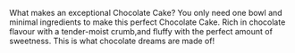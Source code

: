 What makes an exceptional Chocolate Cake? You only need one bowl and minimal ingredients to make this perfect Chocolate Cake. Rich in chocolate flavour with a tender-moist crumb,and fluffy with the perfect amount of sweetness. This is what chocolate dreams are made of!